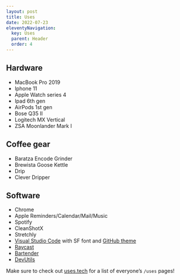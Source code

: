 ```yaml
---
layout: post
title: Uses
date: 2022-07-23
eleventyNavigation:
  key: Uses
  parent: Header
  order: 4
---
```


## Hardware

- MacBook Pro 2019
- Iphone 11
- Apple Watch series 4
- Ipad 6th gen
- AirPods 1st gen
- Bose Q35 II
- Logitech MX Vertical
- ZSA Moonlander Mark I

## Coffee gear

- Baratza Encode Grinder
- Brewista Goose Kettle
- Drip
- Clever Dripper

## Software

- Chrome
- Apple Reminders/Calendar/Mail/Music
- Spotify
- CleanShotX
- Stretchly
- [Visual Studio Code](https://code.visualstudio.com) with SF font and [GitHub theme](https://marketplace.visualstudio.com/items?itemName=GitHub.github-vscode-theme)
- [Raycast](https://www.raycast.com)
- [Bartender](https://www.macbartender.com)
- [DevUtils](https://devutils.com)

Make sure to check out [uses.tech](https://uses.tech/) for a list of everyone’s `/uses` pages!
